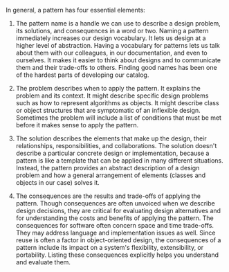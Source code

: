 ---
---


In general, a pattern has four essential elements:

1. The pattern name is a handle we can use to describe a design problem, its
solutions, and consequences in a word or two. Naming a pattern immediately
increases our design vocabulary. It lets us design at a higher level of
abstraction. Having a vocabulary for patterns lets us talk about them with
our colleagues, in our documentation, and even to ourselves. It makes it
easier to think about designs and to communicate them and their trade-offs
to others. Finding good names has been one of the hardest parts of developing
our catalog.

2. The problem describes when to apply the pattern. It explains the problem
and its context. It might describe specific design problems such as how
to represent algorithms as objects. It might describe class or object
structures that are symptomatic of an inflexible design. Sometimes the
problem will include a list of conditions that must be met before it makes
sense to apply the pattern.

3. The solution describes the elements that make up the design, their
relationships, responsibilities, and collaborations. The solution doesn't
describe a particular concrete design or implementation, because a pattern
is like a template that can be applied in many different situations. Instead,
the pattern provides an abstract description of a design problem and how
a general arrangement of elements (classes and objects in our case) solves
it.

4. The consequences are the results and trade-offs of applying the pattern.
Though consequences are often unvoiced when we describe design decisions,
they are critical for evaluating design alternatives and for understanding
the costs and benefits of applying the pattern. The consequences for
software often concern space and time trade-offs. They may address language
and implementation issues as well. Since reuse is often a factor in
object-oriented design, the consequences of a pattern include its impact
on a system's flexibility, extensibility, or portability. Listing these
consequences explicitly helps you understand and evaluate them.